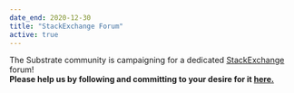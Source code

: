 ```yaml
---
date_end: 2020-12-30
title: "StackExchange Forum"
active: true
---
```


The Substrate community is campaigning for a dedicated [StackExchange](https://area51.stackexchange.com/proposals/126136/substrate-blockchain-framework) forum!  
**Please help us by following and committing to your desire for it [here.](https://area51.stackexchange.com/proposals/126136/substrate-blockchain-framework)**

